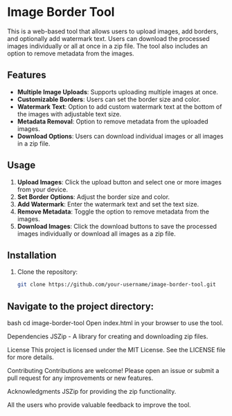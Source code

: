 # Image Border Tool

This is a web-based tool that allows users to upload images, add borders, and optionally add watermark text. Users can download the processed images individually or all at once in a zip file. The tool also includes an option to remove metadata from the images.

## Features

- **Multiple Image Uploads**: Supports uploading multiple images at once.
- **Customizable Borders**: Users can set the border size and color.
- **Watermark Text**: Option to add custom watermark text at the bottom of the images with adjustable text size.
- **Metadata Removal**: Option to remove metadata from the uploaded images.
- **Download Options**: Users can download individual images or all images in a zip file.

## Usage

1. **Upload Images**: Click the upload button and select one or more images from your device.
2. **Set Border Options**: Adjust the border size and color.
3. **Add Watermark**: Enter the watermark text and set the text size.
4. **Remove Metadata**: Toggle the option to remove metadata from the images.
5. **Download Images**: Click the download buttons to save the processed images individually or download all images as a zip file.

## Installation

1. Clone the repository:
   ```bash
   git clone https://github.com/your-username/image-border-tool.git
   ```
## Navigate to the project directory:

bash
cd image-border-tool
Open index.html in your browser to use the tool.

Dependencies
JSZip - A library for creating and downloading zip files.

License
This project is licensed under the MIT License. See the LICENSE file for more details.

Contributing
Contributions are welcome! Please open an issue or submit a pull request for any improvements or new features.

Acknowledgments
JSZip for providing the zip functionality.

All the users who provide valuable feedback to improve the tool.
